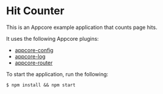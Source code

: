 # Hit Counter

This is an Appcore example application that counts page hits.

It uses the following Appcore plugins:

- [appcore-config](https://beneaththeink.beanstalkapp.com/appcore-config)
- [appcore-log](https://beneaththeink.beanstalkapp.com/appcore-log)
- [appcore-router](https://beneaththeink.beanstalkapp.com/appcore-router)

To start the application, run the following:

	$ npm install && npm start
